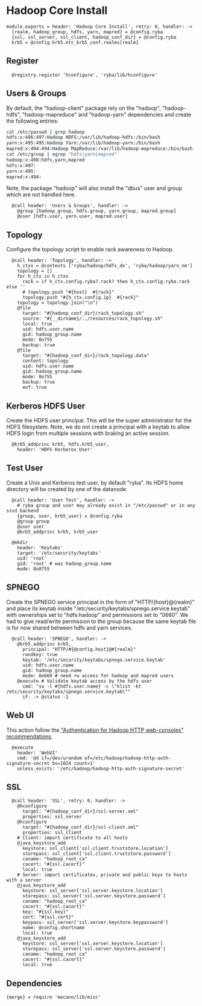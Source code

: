 
# Hadoop Core Install

    module.exports = header: 'Hadoop Core Install', retry: 0, handler: ->
      {realm, hadoop_group, hdfs, yarn, mapred} = @config.ryba
      {ssl, ssl_server, ssl_client, hadoop_conf_dir} = @config.ryba
      krb5 = @config.krb5.etc_krb5_conf.realms[realm]

## Register

      @registry.register 'hconfigure', 'ryba/lib/hconfigure'

## Users & Groups

By default, the "hadoop-client" package rely on the "hadoop", "hadoop-hdfs",
"hadoop-mapreduce" and "hadoop-yarn" dependencies and create the following
entries:

```bash
cat /etc/passwd | grep hadoop
hdfs:x:496:497:Hadoop HDFS:/var/lib/hadoop-hdfs:/bin/bash
yarn:x:495:495:Hadoop Yarn:/var/lib/hadoop-yarn:/bin/bash
mapred:x:494:494:Hadoop MapReduce:/var/lib/hadoop-mapreduce:/bin/bash
cat /etc/group | egrep "hdfs|yarn|mapred"
hadoop:x:498:hdfs,yarn,mapred
hdfs:x:497:
yarn:x:495:
mapred:x:494:
```

Note, the package "hadoop" will also install the "dbus" user and group which are
not handled here.

      @call header: 'Users & Groups', handler: ->
        @group [hadoop_group, hdfs.group, yarn.group, mapred.group]
        @user [hdfs.user, yarn.user, mapred.user]

## Topology

Configure the topology script to enable rack awareness to Hadoop.

      @call header: 'Topology', handler: ->
        h_ctxs = @contexts ['ryba/hadoop/hdfs_dn', 'ryba/hadoop/yarn_nm']
        topology = []
        for h_ctx in h_ctxs
          rack = if h_ctx.config.ryba?.rack? then h_ctx.config.ryba.rack else ''
          # topology.push "#{host}  #{rack}"
          topology.push "#{h_ctx.config.ip}  #{rack}"
        topology = topology.join("\n")
        @file
          target: "#{hadoop_conf_dir}/rack_topology.sh"
          source: "#{__dirname}/../resources/rack_topology.sh"
          local: true
          uid: hdfs.user.name
          gid: hadoop_group.name
          mode: 0o755
          backup: true
        @file
          target: "#{hadoop_conf_dir}/rack_topology.data"
          content: topology
          uid: hdfs.user.name
          gid: hadoop_group.name
          mode: 0o755
          backup: true
          eof: true

## Kerberos HDFS User

Create the HDFS user principal. This will be the super administrator for the HDFS
filesystem. Note, we do not create a principal with a keytab to allow HDFS login
from multiple sessions with braking an active session.

      @krb5_addprinc krb5, hdfs.krb5_user,
        header: 'HDFS Kerberos User'

## Test User

Create a Unix and Kerberos test user, by default "ryba". Its HDFS home directory
will be created by one of the datanode.

      @call header: 'User Test', handler: ->
        # ryba group and user may already exist in "/etc/passwd" or in any sssd backend
        {group, user, krb5_user} = @config.ryba
        @group group
        @user user
        @krb5_addprinc krb5, krb5_user

      @mkdir
        header: 'Keytabs'
        target: '/etc/security/keytabs'
        uid: 'root'
        gid: 'root' # was hadoop_group.name
        mode: 0o0755

## SPNEGO

Create the SPNEGO service principal in the form of "HTTP/{host}@{realm}" and place its
keytab inside "/etc/security/keytabs/spnego.service.keytab" with ownerships set to "hdfs:hadoop"
and permissions set to "0660". We had to give read/write permission to the group because the
same keytab file is for now shared between hdfs and yarn services.

      @call header: 'SPNEGO', handler: ->
        @krb5_addprinc krb5,
          principal: "HTTP/#{@config.host}@#{realm}"
          randkey: true
          keytab: '/etc/security/keytabs/spnego.service.keytab'
          uid: hdfs.user.name
          gid: hadoop_group.name
          mode: 0o660 # need rw access for hadoop and mapred users
        @execute # Validate keytab access by the hdfs user
          cmd: "su -l #{hdfs.user.name} -c \"klist -kt /etc/security/keytabs/spnego.service.keytab\""
          if: -> @status -1

## Web UI

This action follow the ["Authentication for Hadoop HTTP web-consoles"
recommendations](http://hadoop.apache.org/docs/r1.2.1/HttpAuthentication.html).

      @execute
        header: 'WebUI'
        cmd: 'dd if=/dev/urandom of=/etc/hadoop/hadoop-http-auth-signature-secret bs=1024 count=1'
        unless_exists: '/etc/hadoop/hadoop-http-auth-signature-secret'

## SSL

      @call header: 'SSL', retry: 0, handler: ->
        @hconfigure
          target: "#{hadoop_conf_dir}/ssl-server.xml"
          properties: ssl_server
        @hconfigure
          target: "#{hadoop_conf_dir}/ssl-client.xml"
          properties: ssl_client
        # Client: import certificate to all hosts
        @java_keystore_add
          keystore: ssl_client['ssl.client.truststore.location']
          storepass: ssl_client['ssl.client.truststore.password']
          caname: "hadoop_root_ca"
          cacert: "#{ssl.cacert}"
          local: true
        # Server: import certificates, private and public keys to hosts with a server
        @java_keystore_add
          keystore: ssl_server['ssl.server.keystore.location']
          storepass: ssl_server['ssl.server.keystore.password']
          caname: "hadoop_root_ca"
          cacert: "#{ssl.cacert}"
          key: "#{ssl.key}"
          cert: "#{ssl.cert}"
          keypass: ssl_server['ssl.server.keystore.keypassword']
          name: @config.shortname
          local: true
        @java_keystore_add
          keystore: ssl_server['ssl.server.keystore.location']
          storepass: ssl_server['ssl.server.keystore.password']
          caname: "hadoop_root_ca"
          cacert: "#{ssl.cacert}"
          local: true

## Dependencies

    {merge} = require 'mecano/lib/misc'
